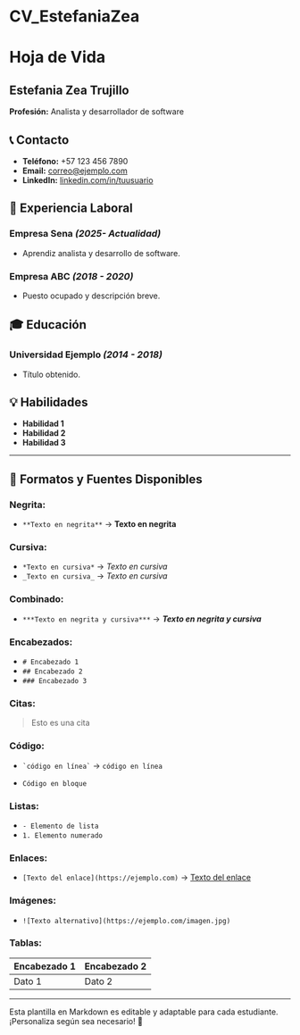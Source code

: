 # CV_EstefaniaZea
# Hoja de Vida

## Estefania Zea Trujillo
**Profesión:** Analista y desarrollador de software

## 📞 Contacto
- **Teléfono:** +57 123 456 7890
- **Email:** [correo@ejemplo.com](mailto:correo@ejemplo.com)
- **LinkedIn:** [linkedin.com/in/tuusuario](https://linkedin.com/in/tuusuario)

## 🏢 Experiencia Laboral
### **Empresa Sena** _(2025- Actualidad)_
- Aprendiz analista y desarrollo de software.

### **Empresa ABC** _(2018 - 2020)_
- Puesto ocupado y descripción breve.

## 🎓 Educación
### **Universidad Ejemplo** _(2014 - 2018)_
- Título obtenido.

## 💡 Habilidades
- **Habilidad 1**
- **Habilidad 2**
- **Habilidad 3**

---

## 🎨 Formatos y Fuentes Disponibles

### **Negrita:**
- `**Texto en negrita**` → **Texto en negrita**

### **Cursiva:**
- `*Texto en cursiva*` → *Texto en cursiva*
- `_Texto en cursiva_` → _Texto en cursiva_

### **Combinado:**
- `***Texto en negrita y cursiva***` → ***Texto en negrita y cursiva***

### **Encabezados:**
- `# Encabezado 1`
- `## Encabezado 2`
- `### Encabezado 3`

### **Citas:**
> Esto es una cita

### **Código:**
- `` `código en línea` `` → `código en línea`
- ```
  Código en bloque
  ```

### **Listas:**
- `- Elemento de lista`
- `1. Elemento numerado`

### **Enlaces:**
- `[Texto del enlace](https://ejemplo.com)` → [Texto del enlace](https://ejemplo.com)

### **Imágenes:**
- `![Texto alternativo](https://ejemplo.com/imagen.jpg)`

### **Tablas:**
| Encabezado 1 | Encabezado 2 |
|-------------|-------------|
| Dato 1     | Dato 2      |

---

Esta plantilla en Markdown es editable y adaptable para cada estudiante. ¡Personaliza según sea necesario! 🎯

